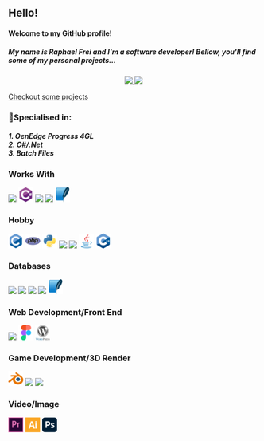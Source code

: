 <h2>Hello!</h2>
<h4>Welcome to my GitHub profile! </h4> 
<h5>My name is Raphael Frei and I'm a software developer! Bellow, you'll find some of my personal projects...</h5>

<div align="center">
  <a href="https://github.com/raphaelfrei">
  <img height="180em" src="https://github-readme-stats-git-masterrstaa-rickstaa.vercel.app/api/top-langs/?username=raphaelfrei&layout=compact&langs_count=8&theme=dracula&exclude_repo=financial-manager-old"/>
  <img height="180em" src="https://github-readme-stats-git-masterrstaa-rickstaa.vercel.app/api?username=raphaelfrei&show_icons=true&theme=dracula&include_all_commits=true&count_private=true"/>
</a></div>    

<a href="https://github.com/raphaelfrei/raphaelfrei/blob/main/projects.md">Checkout some projects</a>

<h3>🥇Specialised in:</h3>
<h5>
1. OenEdge Progress 4GL <br>
2. C#/.Net <br>
3. Batch Files
</h5>

<h3>Works With</h3>
<p float="left" align="left">
  <img src="https://yt3.googleusercontent.com/ytc/AL5GRJWI2l7AM0zJdXzNW8aYINIazTxIIPd-n6BwfEUocw=s900-c-k-c0x00ffffff-no-rj" width="30"/>
  <img src="https://github.com/devicons/devicon/blob/master/icons/csharp/csharp-original.svg" width="30"/>
  <img src="https://upload.wikimedia.org/wikipedia/commons/thumb/f/f1/Microsoft_Office_Access_%282019-present%29.svg/640px-Microsoft_Office_Access_%282019-present%29.svg.png" width="30"/> 
  <img src="https://cdn-icons-png.flaticon.com/512/5969/5969346.png" width="30"/>
  <img src="https://github.com/devicons/devicon/blob/master/icons/sqlite/sqlite-original.svg" width="30"/>
</p>

<h3>Hobby</h3>
<p float="left" align="left">
  <img src="https://github.com/devicons/devicon/blob/master/icons/c/c-original.svg" width="30" />
  <img src="https://github.com/devicons/devicon/blob/master/icons/php/php-original.svg" width="30"/>
  <img src="https://github.com/devicons/devicon/blob/master/icons/python/python-original.svg" width="30"/>
  <img src="https://creazilla-store.fra1.digitaloceanspaces.com/icons/3256481/file-type-cobol-icon-md.png" width="30"/>
  <img src="https://veriklick.com/wp-content/uploads/2021/12/Assembly.png" width="30"/>
  <img src="https://github.com/devicons/devicon/blob/master/icons/java/java-original.svg" width="30"/>
  <img src="https://github.com/devicons/devicon/blob/master/icons/cplusplus/cplusplus-original.svg" width="30"/>
</p>

<h3>Databases</h3>
<p float="left" align="left">
  <img src="https://yt3.googleusercontent.com/ytc/AL5GRJWI2l7AM0zJdXzNW8aYINIazTxIIPd-n6BwfEUocw=s900-c-k-c0x00ffffff-no-rj" width="30"/>
  <img src="https://upload.wikimedia.org/wikipedia/commons/thumb/f/f1/Microsoft_Office_Access_%282019-present%29.svg/640px-Microsoft_Office_Access_%282019-present%29.svg.png" width="30"/>
  <img src="https://upload.wikimedia.org/wikipedia/commons/thumb/3/34/Microsoft_Office_Excel_%282019–present%29.svg/826px-Microsoft_Office_Excel_%282019–present%29.svg.png" width="30"/>
  <img src="https://cdn-icons-png.flaticon.com/512/337/337953.png" width="30"/>
  <img src="https://github.com/devicons/devicon/blob/master/icons/sqlite/sqlite-original.svg" width="30"/>
</p>

<h3>Web Development/Front End</h3>
<p float="left" align="left">
  <img src="https://yt3.googleusercontent.com/ytc/AL5GRJWI2l7AM0zJdXzNW8aYINIazTxIIPd-n6BwfEUocw=s900-c-k-c0x00ffffff-no-rj" width="30"/>
  <img src="https://github.com/devicons/devicon/blob/master/icons/figma/figma-original.svg" width="30" /> 
  <img src="https://github.com/devicons/devicon/blob/master/icons/wordpress/wordpress-original.svg" width="30"/>
</p>

<h3>Game Development/3D Render</h3>
<p float="left" align="left">
  <img src="https://github.com/devicons/devicon/blob/master/icons/blender/blender-original.svg" width="30"/>
  <img src="https://cdn-icons-png.flaticon.com/512/5969/5969346.png" width="30"/>
  <img src="https://cdn2.steamgriddb.com/file/sgdb-cdn/icon/9a78493f50b3cf15df1b06f57675a14c.png" width="30"/>
</p>

<h3>Video/Image</h3>
<p float="left" align="left">
  <img src="https://github.com/devicons/devicon/blob/master/icons/premierepro/premierepro-original.svg" width="30"/>
  <img src="https://github.com/devicons/devicon/blob/master/icons/illustrator/illustrator-plain.svg" width="30"/>
  <img src="https://github.com/devicons/devicon/blob/master/icons/photoshop/photoshop-plain.svg" width="30"/>
</p>
